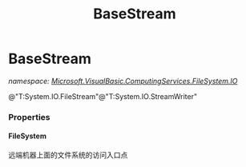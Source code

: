 ﻿---
title: BaseStream
---

# BaseStream
_namespace: [Microsoft.VisualBasic.ComputingServices.FileSystem.IO](N-Microsoft.VisualBasic.ComputingServices.FileSystem.IO.html)_

@"T:System.IO.FileStream"@"T:System.IO.StreamWriter"




### Properties

#### FileSystem
远端机器上面的文件系统的访问入口点
